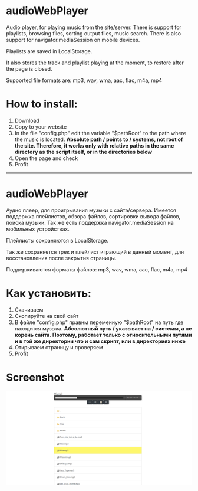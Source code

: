 audioWebPlayer
===================
Audio player, for playing music from the site/server. There is support for playlists, browsing files, sorting output files, music search. There is also support for navigator.mediaSession on mobile devices.

Playlists are saved in LocalStorage.

It also stores the track and playlist playing at the moment, to restore after the page is closed.

Supported file formats are: mp3, wav, wma, aac, flac, m4a, mp4

How to install:
===================
1. Download
2. Copy to your website
3. In the file "config.php" edit the variable "$pathRoot" to the path where the music is located. **Absolute path / points to / systems, not root of the site. Therefore, it works only with relative paths in the same directory as the script itself, or in the directories below**
4. Open the page and check
5. Profit

___________________

audioWebPlayer
===================
Аудио плеер, для проигрывания музыки с сайта/сервера. Имеется поддержка плейлистов, обзора файлов, сортировки вывода файлов, поиска музыки. Так же есть поддержка navigator.mediaSession на мобильных устройствах.

Плейлисты сохраняются в LocalStorage.

Так же сохраняется трек и плейлист играющий в данный момент, для восстановления после закрытия страницы.

Поддерживаются форматы файлов: mp3, wav, wma, aac, flac, m4a, mp4

Как установить:
===================
1. Скачиваем
2. Скопируйте на свой сайт
3. В файле "config.php" правим переменную "$pathRoot" на путь где находится музыка. **Абсолютный путь / указывает на / системы, а не корень сайта. Поэтому, работает только с относительными путями и в той же директории что и сам скрипт, или в директориях ниже**
4. Открываем страницу и проверяем
5. Profit

# Screenshot
![alt-текст](https://github.com/minbbb/audioWebPlayer/blob/master/screenshot.png "Screenshot")